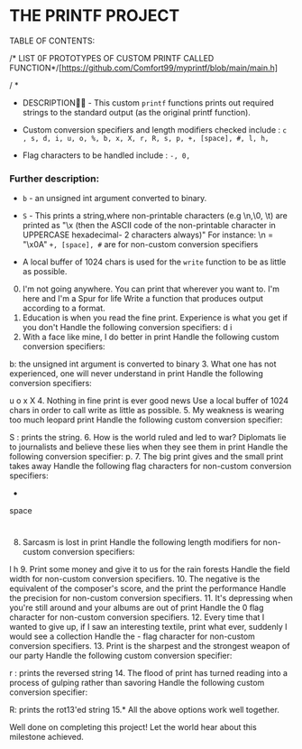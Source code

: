 # THE PRINTF PROJECT

TABLE OF CONTENTS:






/* LIST 0F PROTOTYPES OF CUSTOM PRINTF CALLED FUNCTION*/[https://github.com/Comfort99/myprintf/blob/main/main.h]

/ *
  * DESCRIPTION📝📝 - This custom ```printf``` functions prints out required strings to the standard output (as the original printf function).
  
  *  Custom conversion specifiers and length modifiers checked include : 
  ```c , s, d, i, u, o, %, b, x, X, r, R, s, p, +, [space], #, l, h, ```
  
  *  Flag characters to be handled include : 
  ``` -, 0, ```
### Further description: 
  
  * ``b`` - an unsigned int argument converted to binary.
  
  * ```S``` - This prints a string,where non-printable characters (e.g \n,\0, \t) are printed as "\x (then the ASCII code of the non-printable character in UPPERCASE hexadecimal- 2 characters always)"
  For instance: \n = "\x0A"
  ```+, [space], #``` are for non-custom conversion specifiers
  * A local buffer of 1024 chars is used for the ```write``` function to be as little as possible.
0. I'm not going anywhere. You can print that wherever you want to. I'm here and I'm a Spur for life
Write a function that produces output according to a format.
1. Education is when you read the fine print. Experience is what you get if you don't
Handle the following conversion specifiers:
d
i
2. With a face like mine, I do better in print
Handle the following custom conversion specifiers:

b: the unsigned int argument is converted to binary
3. What one has not experienced, one will never understand in print
Handle the following conversion specifiers:

u
o
x
X
4. Nothing in fine print is ever good news
Use a local buffer of 1024 chars in order to call write as little as possible.
5. My weakness is wearing too much leopard print
Handle the following custom conversion specifier:

S : prints the string.
6. How is the world ruled and led to war? Diplomats lie to journalists and believe these lies when they see them in print
Handle the following conversion specifier: p.
7. The big print gives and the small print takes away
Handle the following flag characters for non-custom conversion specifiers:

+
space
#
8. Sarcasm is lost in print
Handle the following length modifiers for non-custom conversion specifiers:

l
h
9. Print some money and give it to us for the rain forests
Handle the field width for non-custom conversion specifiers.
10. The negative is the equivalent of the composer's score, and the print the performance
Handle the precision for non-custom conversion specifiers.
11. It's depressing when you're still around and your albums are out of print
Handle the 0 flag character for non-custom conversion specifiers.
12. Every time that I wanted to give up, if I saw an interesting textile, print what ever, suddenly I would see a collection
Handle the - flag character for non-custom conversion specifiers.
13. Print is the sharpest and the strongest weapon of our party
Handle the following custom conversion specifier:

r : prints the reversed string
14. The flood of print has turned reading into a process of gulping rather than savoring
Handle the following custom conversion specifier:

R: prints the rot13'ed string
15.*
All the above options work well together.

Well done on completing this project! Let the world hear about this milestone achieved.
